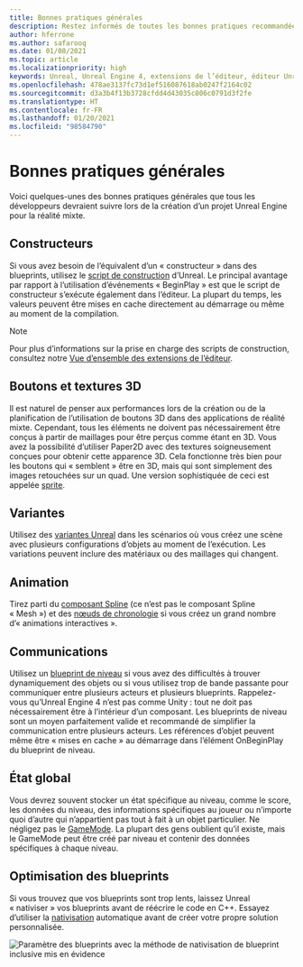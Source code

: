 ```yaml
---
title: Bonnes pratiques générales
description: Restez informés de toutes les bonnes pratiques recommandées pour le développement d’applications de réalité mixte dans Unreal Engine.
author: hferrone
ms.author: safarooq
ms.date: 01/08/2021
ms.topic: article
ms.localizationpriority: high
keywords: Unreal, Unreal Engine 4, extensions de l’éditeur, éditeur Unreal, UE4, HoloLens, HoloLens 2, réalité mixte, développement, documentation, guides, fonctionnalités, casque de réalité mixte, casque windows mixed reality, casque de réalité virtuelle, portage, mise à niveau
ms.openlocfilehash: 478ae3137fc73d1ef516087618ab0247f2164c02
ms.sourcegitcommit: d3a3b4f13b3728cfdd4d43035c806c0791d3f2fe
ms.translationtype: HT
ms.contentlocale: fr-FR
ms.lasthandoff: 01/20/2021
ms.locfileid: "98584790"
---
```

# <a name="general-best-practices"></a>Bonnes pratiques générales

Voici quelques-unes des bonnes pratiques générales que tous les développeurs devraient suivre lors de la création d’un projet Unreal Engine pour la réalité mixte.

## <a name="constructors"></a>Constructeurs

Si vous avez besoin de l’équivalent d’un « constructeur » dans des blueprints, utilisez le [script de construction](https://docs.unrealengine.com/ProgrammingAndScripting/Blueprints/UserGuide/UserConstructionScript/index.html) d’Unreal. Le principal avantage par rapport à l’utilisation d’événements « BeginPlay » est que le script de constructeur s’exécute également dans l’éditeur. La plupart du temps, les valeurs peuvent être mises en cache directement au démarrage ou même au moment de la compilation.

> [!NOTE]
> Pour plus d’informations sur la prise en charge des scripts de construction, consultez notre [Vue d’ensemble des extensions de l’éditeur](unreal-editor-extensions.md#construction-scripts).

## <a name="3d-buttons-and-textures"></a>Boutons et textures 3D

Il est naturel de penser aux performances lors de la création ou de la planification de l’utilisation de boutons 3D dans des applications de réalité mixte. Cependant, tous les éléments ne doivent pas nécessairement être conçus à partir de maillages pour être perçus comme étant en 3D. Vous avez la possibilité d’utiliser Paper2D avec des textures soigneusement conçues pour obtenir cette apparence 3D. Cela fonctionne très bien pour les boutons qui « semblent » être en 3D, mais qui sont simplement des images retouchées sur un quad. Une version sophistiquée de ceci est appelée [sprite](https://docs.unrealengine.com/AnimatingObjects/Paper2D/Sprites/index.html).

## <a name="variants"></a>Variantes

Utilisez des [variantes Unreal](https://docs.unrealengine.com/Basics/Levels/Variants/index.html) dans les scénarios où vous créez une scène avec plusieurs configurations d’objets au moment de l’exécution. Les variations peuvent inclure des matériaux ou des maillages qui changent. 

## <a name="animation"></a>Animation

Tirez parti du [composant Spline](https://docs.unrealengine.com/API/Runtime/Engine/Components/USplineComponent/index.html) (ce n’est pas le composant Spline « Mesh ») et des [nœuds de chronologie](https://docs.unrealengine.com/ProgrammingAndScripting/Blueprints/UserGuide/Timelines/index.html) si vous créez un grand nombre d’« animations interactives ». 

<!-- You can find a comprehensive [video tutorial here](https://www.youtube.com/watch?v=bWXI91FdMtk&ab_channel=DoubleCrossGames). -->

## <a name="communications"></a>Communications

Utilisez un [blueprint de niveau](https://docs.unrealengine.com/ProgrammingAndScripting/Blueprints/UserGuide/Types/LevelBlueprint/index.html) si vous avez des difficultés à trouver dynamiquement des objets ou si vous utilisez trop de bande passante pour communiquer entre plusieurs acteurs et plusieurs blueprints. Rappelez-vous qu’Unreal Engine 4 n’est pas comme Unity : tout ne doit pas nécessairement être à l’intérieur d’un composant. Les blueprints de niveau sont un moyen parfaitement valide et recommandé de simplifier la communication entre plusieurs acteurs. Les références d’objet peuvent même être « mises en cache » au démarrage dans l’élément OnBeginPlay du blueprint de niveau.

## <a name="global-state"></a>État global

Vous devrez souvent stocker un état spécifique au niveau, comme le score, les données du niveau, des informations spécifiques au joueur ou n’importe quoi d’autre qui n’appartient pas tout à fait à un objet particulier. Ne négligez pas le [GameMode](https://docs.unrealengine.com/en-US/InteractiveExperiences/Framework/GameMode/index.html). La plupart des gens oublient qu’il existe, mais le GameMode peut être créé par niveau et contenir des données spécifiques à chaque niveau.

## <a name="optimizing-blueprints"></a>Optimisation des blueprints

Si vous trouvez que vos blueprints sont trop lents, laissez Unreal « nativiser » vos blueprints avant de réécrire le code en C++. Essayez d’utiliser la [nativisation](https://docs.unrealengine.com/ProgrammingAndScripting/Blueprints/TechnicalGuide/NativizingBlueprints/index.html) automatique avant de créer votre propre solution personnalisée.

![Paramètre des blueprints avec la méthode de nativisation de blueprint inclusive mis en évidence](images/unreal-general-practices-img-01.jpg)

